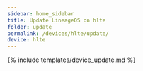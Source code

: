 ```yaml
---
sidebar: home_sidebar
title: Update LineageOS on hlte
folder: update
permalink: /devices/hlte/update/
device: hlte
---
```

{% include templates/device_update.md %}
